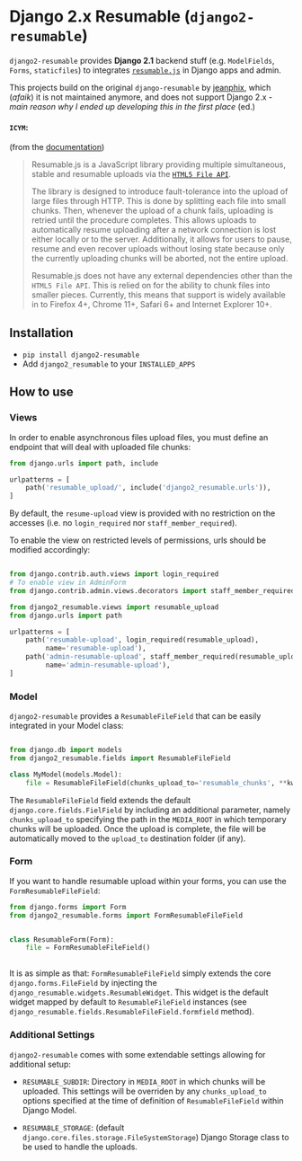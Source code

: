 # Django 2.x Resumable (`django2-resumable`)

``django2-resumable`` provides **Django 2.1** backend stuff (e.g. `ModelFields`, `Forms`, `staticfiles`) 
to integrates [`resumable.js`](<https://github.com/23/Resumable.js>) in Django apps and admin.

This projects build on the original `django-resumable` by [jeanphix](https://github.com/jeanphix/django-resumable), which (_afaik_) it 
is not maintained anymore, and does not support Django 2.x - _main
reason why I ended up developing this in the first place_ (ed.)

#### `ICYM`:

(from the [documentation](https://github.com/23/resumable.js/blob/master/README.md))

>Resumable.js is a JavaScript library providing multiple simultaneous, stable and 
>resumable uploads via the [`HTML5 File API`](http://www.w3.org/TR/FileAPI/).
>
>The library is designed to introduce fault-tolerance into the upload of large files through HTTP. 
>This is done by splitting each file into small chunks. 
>Then, whenever the upload of a chunk fails, uploading is retried until the procedure completes. 
>This allows uploads to automatically resume uploading after a network connection 
>is lost either locally or to the server. 
>Additionally, it allows for users to pause, resume and even recover uploads without 
>losing state because only the currently uploading chunks will be aborted, not the entire upload.
>
>Resumable.js does not have any external dependencies other than the `HTML5 File API`. 
>This is relied on for the ability to chunk files into smaller pieces. 
>Currently, this means that support is widely available in to Firefox 4+, Chrome 11+, 
>Safari 6+ and Internet Explorer 10+.


## Installation

* ``pip install django2-resumable``
* Add ``django2_resumable`` to your ``INSTALLED_APPS``

## How to use

### Views

In order to enable asynchronous files upload files, you must define an endpoint that will deal
with uploaded file chunks:

```Python
from django.urls import path, include

urlpatterns = [
    path('resumable_upload/', include('django2_resumable.urls')),
]
```

By default, the `resume-upload` view is provided with no restriction on the accesses
(i.e. no `login_required` nor `staff_member_required`). 

To enable the view on restricted levels of permissions, urls should be modified accordingly:

```Python

from django.contrib.auth.views import login_required
# To enable view in AdminForm
from django.contrib.admin.views.decorators import staff_member_required

from django2_resumable.views import resumable_upload
from django.urls import path

urlpatterns = [
    path('resumable-upload', login_required(resumable_upload), 
         name='resumable-upload'),
    path('admin-resumable-upload', staff_member_required(resumable_upload), 
         name='admin-resumable-upload'),
]

```

### Model

`django2-resumable` provides a `ResumableFileField` that can be easily 
integrated in your Model class:

```Python

from django.db import models
from django2_resumable.fields import ResumableFileField

class MyModel(models.Model):
    file = ResumableFileField(chunks_upload_to='resumable_chunks', **kwargs)
```

The `ResumableFileField` field extends the default `django.core.fields.FielField` by including 
an additional parameter, namely `chunks_upload_to` specifying the path in the `MEDIA_ROOT` in which
temporary chunks will be uploaded. Once the upload is complete, the file will be 
automatically moved to the `upload_to` destination folder (if any).
 

### Form

If you want to handle resumable upload within your forms, 
you can use the `FormResumableFileField`:

```Python
from django.forms import Form
from django2_resumable.forms import FormResumableFileField


class ResumableForm(Form):
    file = FormResumableFileField()
        
```

It is as simple as that: 
`FormResumableFileField` simply extends the core `django.forms.FileField` by injecting the
`django_resumable.widgets.ResumableWidget`.
This widget is the default widget mapped by default to `ResumableFileField` instances 
(see `django_resumable.fields.ResumableFileField.formfield` method). 


### Additional Settings

``django2-resumable`` comes with some extendable settings allowing for additional setup:

- `RESUMABLE_SUBDIR`: Directory in `MEDIA_ROOT` in which chunks will be uploaded. This settings will be 
                      overriden by any `chunks_upload_to` options specified at the time of definition of 
                      `ResumableFileField` within Django Model.
                    
- `RESUMABLE_STORAGE`: (default `django.core.files.storage.FileSystemStorage`)
                       Django Storage class to be used to handle the uploads.

